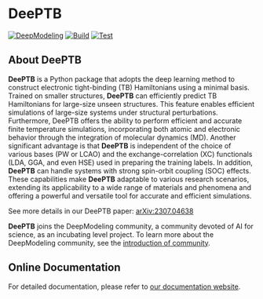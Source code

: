 # DeePTB

[![DeepModeling](https://img.shields.io/badge/DeepModeling-Incubating_Project-blue)](https://github.com/deepmodeling)
[![Build](https://github.com/deepmodeling/DeePTB/actions/workflows/image.yml/badge.svg)](https://github.com/deepmodeling/DeePTB/actions/workflows/image.yml)
[![Test](https://github.com/deepmodeling/DeePTB/actions/workflows/unit_test.yml/badge.svg)](https://github.com/deepmodeling/DeePTB/actions/workflows/unit_test.yml)

## About DeePTB

**DeePTB** is a Python package that adopts the deep learning method to construct electronic tight-binding (TB) Hamiltonians using a minimal basis.
Trained on smaller structures, **DeePTB** can efficiently predict TB Hamiltonians for large-size unseen structures. This feature enables efficient simulations of large-size systems under structural perturbations. Furthermore, DeePTB offers the ability to perform efficient and accurate finite temperature simulations, incorporating both atomic and electronic behavior through the integration of molecular dynamics (MD). Another significant advantage is that  **DeePTB** is independent of the choice of various bases (PW or LCAO) and the exchange-correlation (XC) functionals (LDA, GGA, and even HSE) used in preparing the training labels. In addition, **DeePTB** can handle systems with strong spin-orbit coupling (SOC) effects.
These capabilities make **DeePTB** adaptable to various research scenarios, extending its applicability to a wide range of materials and phenomena and offering a powerful and versatile tool for accurate and efficient simulations.


See more details in our DeePTB paper: [arXiv:2307.04638](http://arxiv.org/abs/2307.04638)

<!--
## Key Features:
- Slater-Koster parameterization with customizable radial dependence.
- Orthogonal basis with the customizable number of basis and bond neighbors.
- Incorporation of local environmental corrections by neural networks.
- Gradient-based fitting algorithm based on autograd implementation.
- Flexibility on bases and XC functionals used in preparing the training labels.
- Ability to handle systems with  SOC effects.
- Finite temperature simulations through integration with MD.
-->

**DeePTB** joins the DeepModeling community, a community devoted of AI for science, as an incubating level project. To learn more about the DeepModeling community, see the [introduction of community](https://github.com/deepmodeling/community).

## Online Documentation
For detailed documentation, please refer to [our documentation website](https://deeptb.readthedocs.io/en/latest/).

